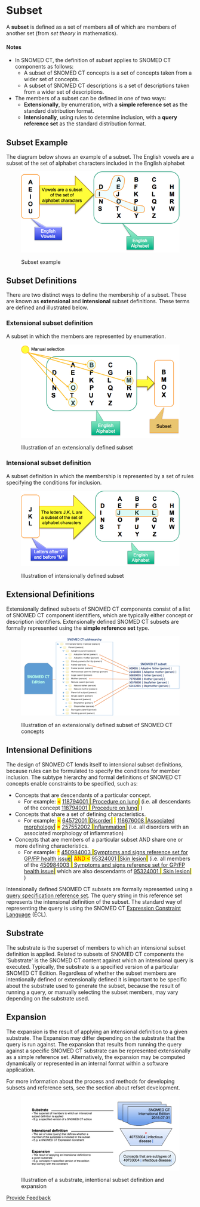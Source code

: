 # Subset

A **subset** is defined as a set of members all of which are members of another set (from _set theory_ in mathematics).

#### Notes

* In SNOMED CT, the definition of _subset_ applies to SNOMED CT components as follows:
  * A subset of SNOMED CT concepts is a set of concepts taken from a wider set of concepts.
  * A subset of SNOMED CT descriptions is a set of descriptions taken from a wider set of descriptions.
* The members of a subset can be defined in one of two ways:
  * **Extensionally**, by enumeration, with a **simple reference set** as the standard distribution format.
  * **Intensionally**, using rules to determine inclusion, with a **query reference set** as the standard distribution format.

## Subset Example

The diagram below shows an example of a subset. The English vowels are a subset of the set of alphabet characters included in the English alphabet

<figure><img src="../images/35985783.png" alt=""><figcaption><p> Subset example</p></figcaption></figure>

## Subset Definitions

There are two distinct ways to define the membership of a subset. These are known as **extensional** and **intensional** subset definitions. These terms are defined and illustrated below.

### Extensional subset definition

A subset in which the members are represented by enumeration.

<figure><img src="../.gitbook/assets/ExtensionalDefinitionImage.png" alt=""><figcaption><p>Illustration of an extensionally defined subset</p></figcaption></figure>

### Intensional subset definition

A subset definition in which the membership is represented by a set of rules specifying the conditions for inclusion.

<figure><img src="../.gitbook/assets/IntensionalDefinitionImage.png" alt=""><figcaption><p>Illustration of intensionally defined subset</p></figcaption></figure>

## Extensional Definitions

Extensionally defined subsets of SNOMED CT components consist of a list of SNOMED CT component identifiers, which are typically either concept or description identifiers. Extensionally defined SNOMED CT subsets are formally represented using the **simple reference set** type.

<figure><img src="../.gitbook/assets/ExtensionallyDefinedSubset.png" alt=""><figcaption><p>Illustration of an extensionally defined subset of SNOMED CT concepts</p></figcaption></figure>

## Intensional Definitions

The design of SNOMED CT lends itself to intensional subset definitions, because rules can be formulated to specify the conditions for member inclusion.  The subtype hierarchy and formal definitions of SNOMED CT  concepts enable constraints to be specified, such as:

* Concepts that are descendants of a particular concept.&#x20;
  * For example:  <mark style="color:red;"><</mark>  [118794001 <mark style="color:blue;">|</mark> Procedure on lung<mark style="color:blue;">|</mark>](http://snomed.info/id/118794001)  (i.e. all descendants of the concept [118794001 <mark style="color:blue;">|</mark> Procedure on lung<mark style="color:blue;">|</mark>](http://snomed.info/id/118794001) )
* Concepts that share a set of defining characteristics.&#x20;
  * For example:  <mark style="color:red;"><</mark>  [64572001 <mark style="color:blue;">|</mark>Disorder<mark style="color:blue;">|</mark>](http://snomed.info/id/64572001) <mark style="color:red;">:</mark>  [116676008 <mark style="color:blue;">|</mark>Associated morphology<mark style="color:blue;">|</mark>](http://snomed.info/id/116676008)  <mark style="color:red;">=</mark> [257552002 <mark style="color:blue;">|</mark>Inflammation<mark style="color:blue;">|</mark>](http://snomed.info/id/257552002)  (i.e. all disorders with an associated morphology of inflammation)
* Concepts that are members of a particular subset AND share one or more defining characteristics.&#x20;
  * For example: <mark style="color:red;">^</mark> [450984003 <mark style="color:blue;">|</mark>Symptoms and signs reference set for GP/FP health issu<mark style="color:blue;">e|</mark>](http://snomed.info/id/450984003)  <mark style="color:red;">AND <</mark>  [95324001 <mark style="color:blue;">|</mark>Skin lesion<mark style="color:blue;">|</mark>](http://snomed.info/id/95324001)  (i.e. all members of the [450984003 <mark style="color:blue;">|</mark> Symptoms and signs reference set for GP/FP health issue<mark style="color:blue;">|</mark>](http://snomed.info/id/450984003) which are also descendants of [95324001 <mark style="color:blue;">|</mark> Skin lesion<mark style="color:blue;">|</mark>](http://snomed.info/id/95324001) )

Intensionally defined SNOMED CT subsets are formally represented using a  [query specification reference set](../5-reference-set-types.md#query-specification-reference-set). The query string in this reference set represents the intensional definition of the subset. The standard way of representing the query is using the SNOMED CT  [Expression Constraint Language](https://app.gitbook.com/o/h8Z6qGxuQrzM9vbx5bPT/s/sOJBD7YbxAy9bD1Ko9L9/) (ECL).

## Substrate

The substrate is the superset of members to which an intensional subset definition is applied. Related to subsets of SNOMED CT components the 'Substrate' is the SNOMED CT content against which an intensional query is executed. Typically, the substrate is a specified version of a particular SNOMED CT Edition. Regardless of whether the subset members are intentionally defined or extensionally defined it is important to be specific about the substrate used to generate the subset, because the result of running a query, or manually selecting the subset members, may vary depending on the substrate used.

## Expansion

The expansion is the result of applying an intensional definition to a given substrate. The Expansion may differ depending on the substrate that the query is run against. The expansion that results from running the query against a specific SNOMED CT substrate can be represented extensionally as a simple reference set. Alternatively, the expansion may be computed dynamically or represented in an internal format within a software application.

For more information about the process and methods for developing subsets and reference sets, see the section about  refset development.&#x20;

<figure><img src="../.gitbook/assets/SubstrateAndExpansion.png" alt=""><figcaption><p>Illustration of a substrate, intentional subset definition and expansion</p></figcaption></figure>






<a href="https://docs.google.com/forms/d/e/1FAIpQLScTmbZIf0UEQwYDkY27EEWBkaiYkHSbR0_9DmFrMLXoQLyL7Q/viewform?usp=pp_url&entry.1767247133=Refset+Guide&entry.670899847=Subset" class="button primary">Provide Feedback</a>
